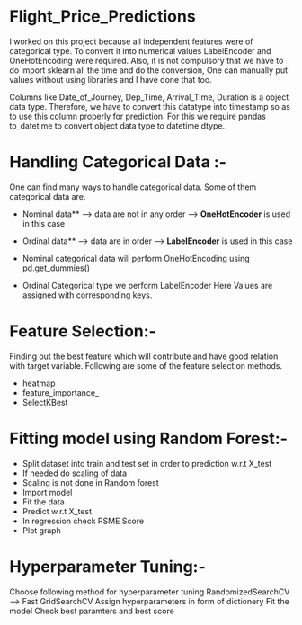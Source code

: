 # Flight_Price_Predictions
I worked on this project because all independent features were of categorical type. To convert it into numerical values LabelEncoder and OneHotEncoding were required. Also, it is not compulsory that we have to do import sklearn all the time and do the conversion, One can manually put values without using libraries and I have done that too.

Columns like Date_of_Journey, Dep_Time, Arrival_Time, Duration is a object data type. Therefore, we have to convert this datatype into timestamp so as to use this column properly for prediction. For this we require pandas to_datetime to convert object data type to datetime dtype.

# Handling Categorical Data :-
One can find many ways to handle categorical data. Some of them categorical data are.
* Nominal data** --> data are not in any order --> **OneHotEncoder** is used in this case
* Ordinal data** --> data are in order --> **LabelEncoder** is used in this case

* Nominal categorical data will perform OneHotEncoding using pd.get_dummies()
* Ordinal Categorical type we perform LabelEncoder Here Values are assigned with corresponding keys.

# Feature Selection:-
Finding out the best feature which will contribute and have good relation with target variable. Following are some of the feature selection methods.
* heatmap 
* feature_importance_ 
* SelectKBest 

# Fitting model using Random Forest:-
* Split dataset into train and test set in order to prediction w.r.t X_test
* If needed do scaling of data
* Scaling is not done in Random forest
* Import model
* Fit the data
* Predict w.r.t X_test
* In regression check RSME Score
* Plot graph

# Hyperparameter Tuning:-
Choose following method for hyperparameter tuning
RandomizedSearchCV --> Fast
GridSearchCV
Assign hyperparameters in form of dictionery
Fit the model
Check best paramters and best score
